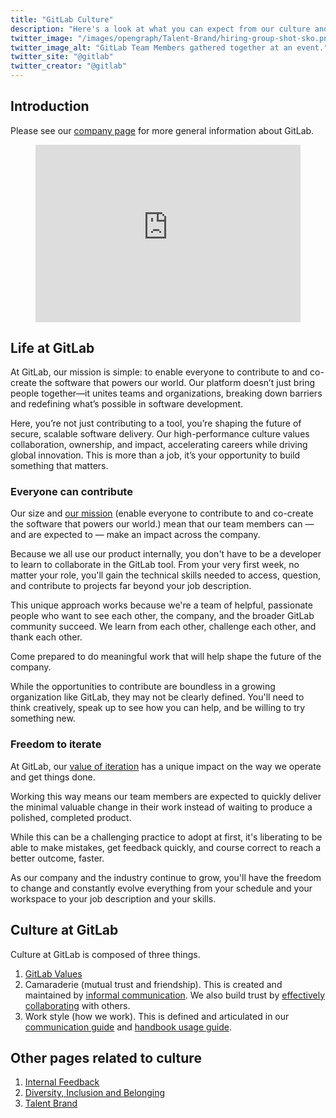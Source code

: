 ```yaml
---
title: "GitLab Culture"
description: "Here's a look at what you can expect from our culture and all-remote environment."
twitter_image: "/images/opengraph/Talent-Brand/hiring-group-shot-sko.png"
twitter_image_alt: "GitLab Team Members gathered together at an event."
twitter_site: "@gitlab"
twitter_creator: "@gitlab"
---
```


## Introduction

Please see our [company page](/handbook/company/) for more general information about GitLab.

<!-- blank line -->
<figure style="padding:56.25% 0 0 0;position:relative;">
  <iframe src="https://player.vimeo.com/video/1093814919" frameborder="0" allow="autoplay; fullscreen; picture-in-picture" style="position:absolute;top:0;left:0;width:100%;height:100%;"></iframe>
</figure>
<!-- blank line -->

## Life at GitLab

At GitLab, our mission is simple: to enable everyone to contribute to and co-create the software that powers our world. Our platform doesn’t just bring people together—it unites teams and organizations, breaking down barriers and redefining what’s possible in software development.

Here, you’re not just contributing to a tool, you’re shaping the future of secure, scalable software delivery. Our high-performance culture values collaboration, ownership, and impact, accelerating careers while driving global innovation.
This is more than a job, it’s your opportunity to build something that matters.

### Everyone can contribute

Our size and [our mission](/handbook/company/mission/#mission) (enable everyone to contribute to and co-create the software that powers our world.) mean that our team members can — and are expected to — make an impact across the company.

Because we all use our product internally, you don't have to be a developer to learn to collaborate in the GitLab tool.
From your very first week, no matter your role, you'll gain the technical skills needed to access, question, and contribute to projects far beyond your job description.

This unique approach works because we're a team of helpful, passionate people who want to see each other, the company, and the broader GitLab community succeed.
We learn from each other, challenge each other, and thank each other.

Come prepared to do meaningful work that will help shape the future of the company.

While the opportunities to contribute are boundless in a growing organization like GitLab, they may not be clearly defined.
You'll need to think creatively, speak up to see how you can help, and be willing to try something new.

### Freedom to iterate

At GitLab, our [value of iteration](/handbook/values/#iteration) has a unique impact on the way we operate and get things done.

Working this way means our team members are expected to quickly deliver the minimal valuable change in their work instead of waiting to produce a polished, completed product.

While this can be a challenging practice to adopt at first, it's liberating to be able to make mistakes, get feedback quickly, and course correct to reach a better outcome, faster.

As our company and the industry continue to grow, you'll have the freedom to change and constantly evolve everything from your schedule and your workspace to your job description and your skills.

## Culture at GitLab

Culture at GitLab is composed of three things.

1. [GitLab Values](/handbook/values/)
1. Camaraderie (mutual trust and friendship). This is created and maintained by [informal communication](all-remote/informal-communication/). We also build trust by [effectively collaborating](/handbook/values/#dont-let-each-other-fail) with others.
1. Work style (how we work). This is defined and articulated in our [communication guide](/handbook/communication/) and [handbook usage guide](/handbook/about/handbook-usage/).

## Other pages related to culture

1. [Internal Feedback](/handbook/company/culture/internal-feedback/)
1. [Diversity, Inclusion and Belonging](inclusion/)
1. [Talent Brand](/handbook/people-group/employment-branding/)
